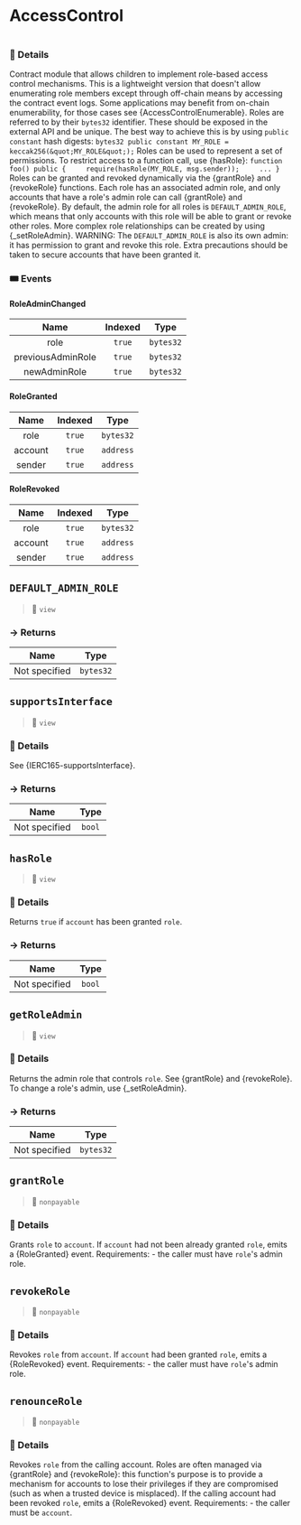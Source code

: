 # AccessControl
> 
```

```




### 🔎 Details

Contract module that allows children to implement role-based access control mechanisms. This is a lightweight version that doesn&#39;t allow enumerating role members except through off-chain means by accessing the contract event logs. Some applications may benefit from on-chain enumerability, for those cases see {AccessControlEnumerable}. Roles are referred to by their `bytes32` identifier. These should be exposed in the external API and be unique. The best way to achieve this is by using `public constant` hash digests: ``` bytes32 public constant MY_ROLE = keccak256(&quot;MY_ROLE&quot;); ``` Roles can be used to represent a set of permissions. To restrict access to a function call, use {hasRole}: ``` function foo() public {     require(hasRole(MY_ROLE, msg.sender));     ... } ``` Roles can be granted and revoked dynamically via the {grantRole} and {revokeRole} functions. Each role has an associated admin role, and only accounts that have a role&#39;s admin role can call {grantRole} and {revokeRole}. By default, the admin role for all roles is `DEFAULT_ADMIN_ROLE`, which means that only accounts with this role will be able to grant or revoke other roles. More complex role relationships can be created by using {_setRoleAdmin}. WARNING: The `DEFAULT_ADMIN_ROLE` is also its own admin: it has permission to grant and revoke this role. Extra precautions should be taken to secure accounts that have been granted it.


### 🎟 Events


#### RoleAdminChanged
| Name | Indexed | Type |
|:-:|:-:|:-:|
| role | `true` | `bytes32` |
| previousAdminRole | `true` | `bytes32` |
| newAdminRole | `true` | `bytes32` |


#### RoleGranted
| Name | Indexed | Type |
|:-:|:-:|:-:|
| role | `true` | `bytes32` |
| account | `true` | `address` |
| sender | `true` | `address` |


#### RoleRevoked
| Name | Indexed | Type |
|:-:|:-:|:-:|
| role | `true` | `bytes32` |
| account | `true` | `address` |
| sender | `true` | `address` |



## `DEFAULT_ADMIN_ROLE`

>👀 `view`




### → Returns



| Name | Type |
|:-:|:-:|
|  Not specified  | `bytes32` |



## `supportsInterface`

>👀 `view`



### 🔎 Details

See {IERC165-supportsInterface}.

### → Returns



| Name | Type |
|:-:|:-:|
|  Not specified  | `bool` |



## `hasRole`

>👀 `view`



### 🔎 Details

Returns `true` if `account` has been granted `role`.

### → Returns



| Name | Type |
|:-:|:-:|
|  Not specified  | `bool` |



## `getRoleAdmin`

>👀 `view`



### 🔎 Details

Returns the admin role that controls `role`. See {grantRole} and {revokeRole}. To change a role&#39;s admin, use {_setRoleAdmin}.

### → Returns



| Name | Type |
|:-:|:-:|
|  Not specified  | `bytes32` |



## `grantRole`

>👀 `nonpayable`



### 🔎 Details

Grants `role` to `account`. If `account` had not been already granted `role`, emits a {RoleGranted} event. Requirements: - the caller must have ``role``&#39;s admin role.



## `revokeRole`

>👀 `nonpayable`



### 🔎 Details

Revokes `role` from `account`. If `account` had been granted `role`, emits a {RoleRevoked} event. Requirements: - the caller must have ``role``&#39;s admin role.



## `renounceRole`

>👀 `nonpayable`



### 🔎 Details

Revokes `role` from the calling account. Roles are often managed via {grantRole} and {revokeRole}: this function&#39;s purpose is to provide a mechanism for accounts to lose their privileges if they are compromised (such as when a trusted device is misplaced). If the calling account had been revoked `role`, emits a {RoleRevoked} event. Requirements: - the caller must be `account`.



